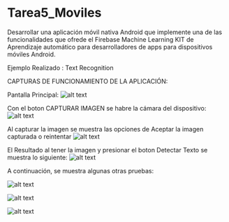# Tarea5_Moviles
Desarrollar una aplicación móvil nativa Android que implemente una de las funcionalidades que ofrede el Firebase Machine Learning KIT de Aprendizaje automático para desarrolladores de apps para dispositivos móviles Android.

Ejemplo Realizado : Text Recognition

CAPTURAS DE FUNCIONAMIENTO DE LA APLICACIÓN:

Pantalla Principal:
![alt text](https://github.com/SebastianCarvajal/Tarea5_Moviles/blob/main/capturas/Captura1.jpg)

Con el boton CAPTURAR IMAGEN se habre la cámara del dispositivo:
![alt text](https://github.com/SebastianCarvajal/Tarea5_Moviles/blob/main/capturas/Captura2.jpg)

Al capturar la imagen se muestra las opciones de Aceptar la imagen capturada o reintentar
![alt text](https://github.com/SebastianCarvajal/Tarea5_Moviles/blob/main/capturas/Captura3.jpg)

El Resultado al tener la imagen y presionar el boton Detectar Texto se muestra lo siguiente:
![alt text](https://github.com/SebastianCarvajal/Tarea5_Moviles/blob/main/capturas/Resultado1.jpg)



A continuación, se muestra algunas otras pruebas:

![alt text](https://github.com/SebastianCarvajal/Tarea5_Moviles/blob/main/capturas/Resultado2.jpg)

![alt text](https://github.com/SebastianCarvajal/Tarea5_Moviles/blob/main/capturas/Resultado3.jpg)

![alt text](https://github.com/SebastianCarvajal/Tarea5_Moviles/blob/main/capturas/Resultado4.jpg)


